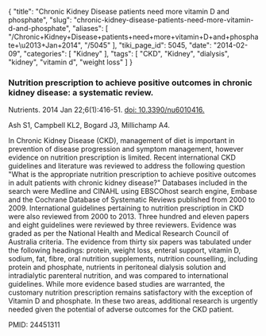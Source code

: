 {
    "title": "Chronic Kidney Disease patients need more vitamin D and phosphate",
    "slug": "chronic-kidney-disease-patients-need-more-vitamin-d-and-phosphate",
    "aliases": [
        "/Chronic+Kidney+Disease+patients+need+more+vitamin+D+and+phosphate+\u2013+Jan+2014",
        "/5045"
    ],
    "tiki_page_id": 5045,
    "date": "2014-02-09",
    "categories": [
        "Kidney"
    ],
    "tags": [
        "CKD",
        "Kidney",
        "dialysis",
        "kidney",
        "vitamin d",
        "weight loss"
    ]
}


### Nutrition prescription to achieve positive outcomes in chronic kidney disease: a systematic review.

Nutrients. 2014 Jan 22;6(1):416-51. [doi: 10.3390/nu6010416.](https://doi.org/10.3390/nu6010416.)

Ash S1, Campbell KL2, Bogard J3, Millichamp A4.

In Chronic Kidney Disease (CKD), management of diet is important in prevention of disease progression and symptom management, however evidence on nutrition prescription is limited. Recent international CKD guidelines and literature was reviewed to address the following question "What is the appropriate nutrition prescription to achieve positive outcomes in adult patients with chronic kidney disease?" Databases included in the search were Medline and CINAHL using EBSCOhost search engine, Embase and the Cochrane Database of Systematic Reviews published from 2000 to 2009. International guidelines pertaining to nutrition prescription in CKD were also reviewed from 2000 to 2013. Three hundred and eleven papers and eight guidelines were reviewed by three reviewers. Evidence was graded as per the National Health and Medical Research Council of Australia criteria. The evidence from thirty six papers was tabulated under the following headings: protein, weight loss, enteral support, vitamin D, sodium, fat, fibre, oral nutrition supplements, nutrition counselling, including protein and phosphate, nutrients in peritoneal dialysis solution and intradialytic parenteral nutrition, and was compared to international guidelines. While more evidence based studies are warranted, the customary nutrition prescription remains satisfactory with the exception of Vitamin D and phosphate. In these two areas, additional research is urgently needed given the potential of adverse outcomes for the CKD patient.

PMID: 24451311